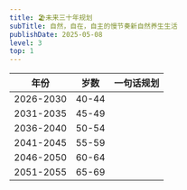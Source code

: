 ```yaml
---
title: 🏖未来三十年规划
subTitle: 自然，自在，自主的慢节奏新自然养生生活
publishDate: 2025-05-08
level: 3
top: 1
---
```


| 年份 | 岁数 | 一句话规划 |
| ----- | ----- | ----- |
| 2026-2030 | 40-44 |  |
| 2031-2035 | 45-49 |  |
| 2036-2040 | 50-54 |  |
| 2041-2045 | 55-59 |  |
| 2046-2050 | 60-64 |  |
| 2051-2055 | 65-69 |  |
